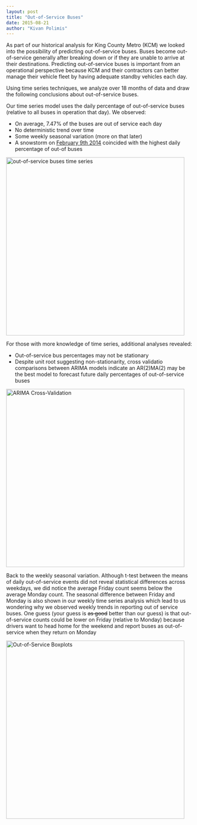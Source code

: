 ```yaml
---
layout: post
title: "Out-of-Service Buses"
date: 2015-08-21
author: "Kivan Polimis" 
---
```


As part of our historical analysis for King County Metro (KCM) we looked into the possibility of predicting out-of-service buses. Buses become out-of-service generally after breaking down or if they are unable to arrive at their destinations. Predicting out-of-service buses is important from an operational perspective because KCM and their contractors can better manage their vehicle fleet by having adequate standby vehicles each day. 

Using time series techniques, we analyze over 18 months of data and draw the following conclusions about out-of-service buses.

<!--more-->

Our time series model uses the daily percentage of out-of-service buses (relative to all buses in operation that day). We observed:
- On average, 7.47% of the buses are out of service each day
- No deterministic trend over time
- Some weekly seasonal variation (more on that later)
- A snowstorm on [February 9th 2014](http://www.seattleweatherblog.com/snow/winter-wonderland-seattle-sees-biggest-february-snowfall-in-13-years/) coincided with the highest daily percentage of out-of buses

<img src="/blog/images/Plot - Out-of-Service Time Series.png" align = "middle" alt = "out-of-service buses time series" style="width:480px;">


For those with more knowledge of time series, additional analyses revealed:
- Out-of-service bus percentages may not be stationary
- Despite unit root suggesting non-stationarity, 
   cross validatio comparisons between ARIMA models indicate
   an AR(2)MA(2) may be the best model to forecast future daily percentages
   of out-of-service buses
 
<img src="/blog/images/Plot - ARIMA Cross-Validation.png" align = "middle" alt = "ARIMA Cross-Validation" style="width:480px;">


Back to the weekly seasonal variation. Although t-test between the means of daily out-of-service events did not reveal statistical differences across weekdays, we did notice the average Friday count seems below the average Monday count. The seasonal difference between Friday and Monday is also shown in our weekly time series analysis which lead to us wondering why we observed weekly trends in reporting out of service buses. One guess (your guess is ~~as good~~ better than our guess) is that out-of-service counts could be lower on Friday (relative to Monday) because drivers want to head home for the weekend and report buses as out-of-service when they return on Monday  

<img src="/blog/images/Plot - Out-of-Service Boxplots by Day of the Week.png" align = "middle" alt = "Out-of-Service Boxplots" style="width:480px;">
 
